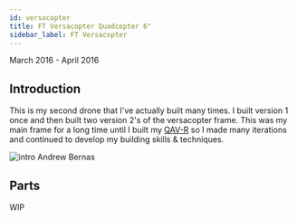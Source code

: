 ```yaml
---
id: versacopter
title: FT Versacopter Quadcopter 6"
sidebar_label: FT Versacopter
---
```

March 2016 - April 2016

## Introduction

This is my second drone that I've actually built many times. I built version 1 once and then built two version 2's of the versacopter frame. This was my main frame for a long time until I built my [QAV-R](https://bandofpv.github.io/docs/drones/qav-r) so I made many iterations and continued to develop my building skills & techniques.  

![intro Andrew Bernas](assets/drones/versacopter/intro.jpg)

## Parts 

WIP